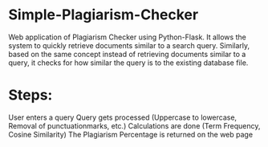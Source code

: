 # Simple-Plagiarism-Checker
Web application of Plagiarism Checker using Python-Flask. It allows the system to quickly retrieve documents similar to a search query. Similarly, based on the same concept instead of retrieving documents similar to a query, it checks for how similar the query is to the existing database file.

# Steps:
User enters a query
Query gets processed (Uppercase to lowercase, Removal of punctuationmarks, etc.)
Calculations are done (Term Frequency, Cosine Similarity)
The Plagiarism Percentage is returned on the web page

